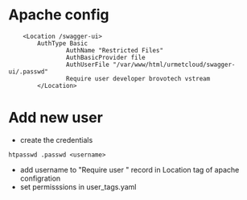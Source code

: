 
# Apache config

```
	<Location /swagger-ui>
		AuthType Basic
                AuthName "Restricted Files"
                AuthBasicProvider file
                AuthUserFile "/var/www/html/urmetcloud/swagger-ui/.passwd"
                Require user developer brovotech vstream
        </Location>
```

# Add new user

- create the credentials
```
htpasswd .passwd <username>
```
- add username to "Require user " record in Location tag of apache configration
- set permisssions in user_tags.yaml








